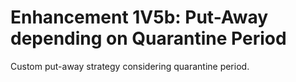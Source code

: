 # Enhancement 1V5b: Put-Away depending on Quarantine Period
Custom put-away strategy considering quarantine period.
